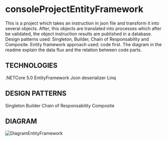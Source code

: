 # consoleProjectEntityFramework
This is a project which takes an instruction in json file and transform it into several objects. After, this objects are translated into processes which after be validated, the object instruction results are published in a database. Design patterns used: Singleton, Builder, Chain of Responsability and Composite. Entity framework approach used: code first. The diagram in the readme explain the data flux and the relation between code parts.

## TECHNOLOGIES
.NETCore 5.0
EntityFramework
Json deserializer
Linq

## DESIGN PATTERNS
Singleton
Builder
Chain of Responsability
Composite

## DIAGRAM

![DiagramEntityFramework](https://user-images.githubusercontent.com/80582545/153786574-288cc5af-b66d-42e6-b675-49e98812f602.jpg)
